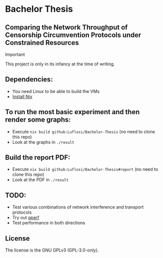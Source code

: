 [SPDX-FileCopyrightText: 2024 Lukas Zirpel <thesis+lukas@zirpel.de>]::
[SPDX-License-Identifier: GPL-3.0-only]::

# Bachelor Thesis
## Comparing the Network Throughput of Censorship Circumvention Protocols under Constrained Resources

> [!IMPORTANT]
> This project is only in its infancy at the time of writing.


## Dependencies:
- You need Linux to be able to build the VMs
- [Install Nix](https://zero-to-nix.com/start/install)

## To run the most basic experiment and then render some graphs:
- Execute `nix build github:Luflosi/Bachelor-Thesis` (no need to clone this repo)
- Look at the graphs in `./result`

## Build the report PDF:
- Execute `nix build github:Luflosi/Bachelor-Thesis#report` (no need to clone this repo)
- Look at the PDF in `./result`


## TODO:
- Test various combinations of network interference and transport protocols
- Try out [qperf](https://github.com/rbruenig/qperf)
- Test performance in both directions


## License
The license is the GNU GPLv3 (GPL-3.0-only).
